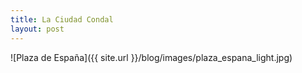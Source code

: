 ```yaml
---
title: La Ciudad Condal
layout: post
---
```

![Plaza de España]({{ site.url }}/blog/images/plaza_espana_light.jpg)
